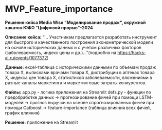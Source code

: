 # MVP_Feature_importance

**Решение кейса Media Wise "Моделирование продаж", окружной хакатон ЮФО "Цифровой прорыв"-2024**

__Описание кейса:__
"... Участникам предлагается разработать инструмент для быстрого и качественного построения эконометрической модели на основе исторических данных и с учетом различных факторов (заболеваемость, индекс цены и др.)..."(подробно на https://hacks-ai.ru/events/1077372)

__Данные:__
excel-таблица с историческими данными по объемам продаж товара Х, выписками врачами товара Х, дистрибуции в аптеках товара Х, индекса цен товара Х, статистикой заболеваемости, вложениями в разные каналы маркетинга и маркетинговые затраты конкурентов.

__Файлы:__
app.py - логика приложения на Streamlit
defs.py - функции по предобработке данных -> прогнозирование фичей при помощи LSTM-моделей -> прогноз выручки на основе спрогнозированных фичей при помощи Catboost -> feature-importance (таблица влияния всех фичей, график влияния) 

__Решение:__
приложение на Streamlit 
